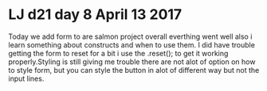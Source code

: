 # LJ d21 day 8 April 13 2017
Today we add form to are salmon project overall everthing went well also i learn something about constructs and when to use them. I did have trouble getting the form to reset for a bit i use the .reset(); to get it working properly.Styling is still giving me trouble there are not alot of option on how to style form, but you can style the button in alot of different way but not the input lines.
